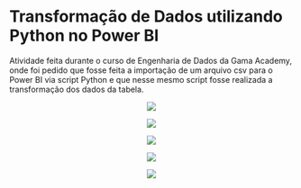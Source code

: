 <h1>Transformação de Dados utilizando Python no Power BI</h1>

<p>Atividade feita durante o curso de Engenharia de Dados da Gama Academy, onde foi pedido que fosse feita a importação de um arquivo csv para o Power BI  via script Python e que nesse mesmo script fosse realizada a transformação dos dados da tabela.</p>

<p align="center">
<img src="https://user-images.githubusercontent.com/95757534/219682307-912d81c0-f930-4ba9-878d-813d9a147cd7.jpg">
</p>

<p align="center">
<img src="https://user-images.githubusercontent.com/95757534/219682600-1f823436-5ada-41ab-bd02-799fd8325e43.jpg">
</p>

<p align="center">
<img src="https://user-images.githubusercontent.com/95757534/219682664-170484ab-1e2a-45e4-8c9e-48ecaac7f41c.jpg">
</p>

<p align="center">
<img src="https://user-images.githubusercontent.com/95757534/219682755-990e8a09-2c58-4509-8cea-404fdfe0e96c.jpg">
</p>

<p align="center">
<img src="https://user-images.githubusercontent.com/95757534/220658409-7a57f438-c7cf-4790-9bcf-f7fc4a30e347.jpg">
</p>
